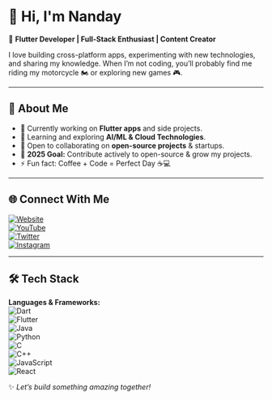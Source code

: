 # 👋 Hi, I'm Nanday  

🚀 **Flutter Developer | Full-Stack Enthusiast | Content Creator**  

I love building cross-platform apps, experimenting with new technologies, and sharing my knowledge. When I’m not coding, you’ll probably find me riding my motorcycle 🏍️ or exploring new games 🎮.  

---

## 🌟 About Me  
- 🔭 Currently working on **Flutter apps** and side projects.  
- 🌱 Learning and exploring **AI/ML & Cloud Technologies**.  
- 👯 Open to collaborating on **open-source projects** & startups.  
- 🥅 **2025 Goal:** Contribute actively to open-source & grow my projects.  
- ⚡ Fun fact: Coffee + Code = Perfect Day ☕💻  

---

## 🌐 Connect With Me  

[![Website](https://img.shields.io/badge/🌍-Portfolio-blue)](https://nandaydas.in)  
[![YouTube](https://img.shields.io/badge/📺-YouTube-red)](https://www.youtube.com/channel/UCUrJbmdbw5-Jteuu8y-IT7w)  
[![Twitter](https://img.shields.io/badge/🐦-Twitter-1DA1F2)](https://twitter.com/nanday_das)  
[![Instagram](https://img.shields.io/badge/📸-Instagram-E4405F)](https://www.instagram.com/mr_nanday/)  

---

## 🛠️ Tech Stack  

**Languages & Frameworks:**  
![Dart](https://img.shields.io/badge/-Dart-0175C2?logo=dart&logoColor=white)  
![Flutter](https://img.shields.io/badge/-Flutter-02569B?logo=flutter&logoColor=white)  
![Java](https://img.shields.io/badge/-Java-007396?logo=java&logoColor=white)  
![Python](https://img.shields.io/badge/-Python-3776AB?logo=python&logoColor=white)  
![C](https://img.shields.io/badge/-C-A8B9CC?logo=c&logoColor=white)  
![C++](https://img.shields.io/badge/-C++-00599C?logo=c%2B%2B&logoColor=white)  
![JavaScript](https://img.shields.io/badge/-JavaScript-F7DF1E?logo=javascript&logoColor=black)  
![React](https://img.shields.io/badge/-React-61DAFB?logo=react&logoColor=black)  

✨ _Let’s build something amazing together!_
